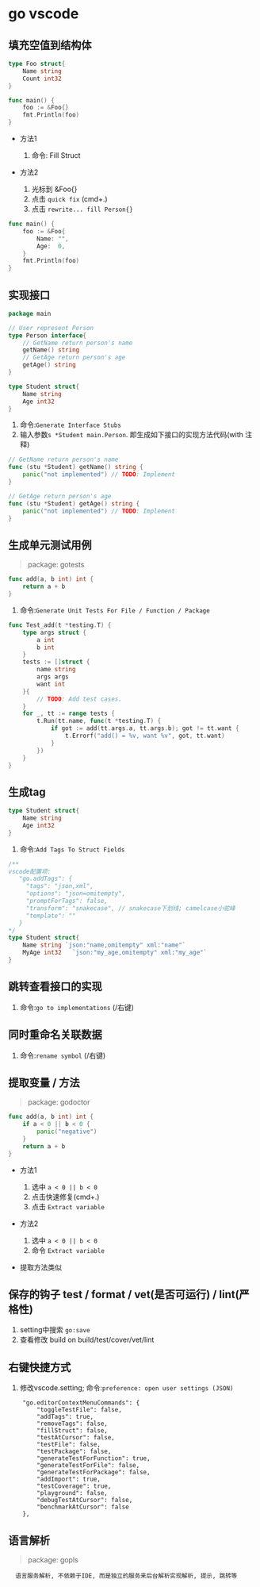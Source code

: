 # go vscode

## 填充空值到结构体

```go
type Foo struct{
    Name string
    Count int32
}

func main() {
    foo := &Foo{}
    fmt.Println(foo)
}
```

- 方法1
  1. 命令: Fill Struct

- 方法2
  1. 光标到 &Foo{}
  2. 点击 `quick fix` (cmd+.)
  3. 点击 `rewrite... fill Person{}`

```go
func main() {
    foo := &Foo{
        Name: "",
        Age:  0,
    }
    fmt.Println(foo)
}
```

## 实现接口

```go
package main

// User represent Person
type Person interface{
    // GetName return person's name
    getName() string
    // GetAge return person's age
    getAge() string
}

type Student struct{
    Name string
    Age int32
}
```

1. 命令:`Generate Interface Stubs`
2. 输入参数`s *Student main.Person`. 即生成如下接口的实现方法代码(with 注释)

```go
// GetName return person's name
func (stu *Student) getName() string {
	panic("not implemented") // TODO: Implement
}

// GetAge return person's age
func (stu *Student) getAge() string {
	panic("not implemented") // TODO: Implement
}
```

## 生成单元测试用例

> package: gotests

```go
func add(a, b int) int {
	return a + b
}
```

1. 命令:`Generate Unit Tests For File / Function / Package`

```go
func Test_add(t *testing.T) {
	type args struct {
		a int
		b int
	}
	tests := []struct {
		name string
		args args
		want int
	}{
		// TODO: Add test cases.
	}
	for _, tt := range tests {
		t.Run(tt.name, func(t *testing.T) {
			if got := add(tt.args.a, tt.args.b); got != tt.want {
				t.Errorf("add() = %v, want %v", got, tt.want)
			}
		})
	}
}
```

## 生成tag

```go
type Student struct{
    Name string
    Age int32
}
```

1. 命令:`Add Tags To Struct Fields`

```go
/**
vscode配置项:
   "go.addTags": {
     "tags": "json,xml",
     "options": "json=omitempty",
     "promptForTags": false,
     "transform": "snakecase", // snakecase下划线; camelcase小驼峰
     "template": ""
   }
*/
type Student struct{
    Name string `json:"name,omitempty" xml:"name"`
    MyAge int32   `json:"my_age,omitempty" xml:"my_age"`
}
```

## 跳转查看接口的实现

1. 命令:`go to implementations` (/右键)

## 同时重命名关联数据

1. 命令:`rename symbol` (/右键)

## 提取变量 / 方法

> package: godoctor

```go
func add(a, b int) int {
	if a < 0 || b < 0 {
		panic("negative")
	}
	return a + b
}
```

- 方法1
  1. 选中 `a < 0 || b < 0`
  2. 点击快速修复(cmd+.)
  3. 点击 `Extract variable`
- 方法2
  1. 选中 `a < 0 || b < 0`
  2. 命令 `Extract variable`

- 提取方法类似

## 保存的钩子 test / format / vet(是否可运行) / lint(严格性)

1. setting中搜索 `go:save`
2. 查看修改 build on build/test/cover/vet/lint

## 右键快捷方式

1. 修改vscode.setting; 命令:`preference: open user settings (JSON)`

```setting
    "go.editorContextMenuCommands": {
        "toggleTestFile": false,
        "addTags": true,
        "removeTags": false,
        "fillStruct": false,
        "testAtCursor": false,
        "testFile": false,
        "testPackage": false,
        "generateTestForFunction": true,
        "generateTestForFile": false,
        "generateTestForPackage": false,
        "addImport": true,
        "testCoverage": true,
        "playground": false,
        "debugTestAtCursor": false,
        "benchmarkAtCursor": false
    },
```

## 语言解析

> package: gopls

      语言服务解析, 不依赖于IDE, 而是独立的服务来后台解析实现解析, 提示, 跳转等
